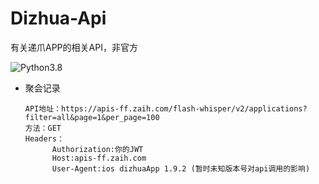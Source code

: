 # Dizhua-Api
有关递爪APP的相关API，非官方

![Python3.8](https://img.shields.io/badge/Python-3.8-brightgreen) 

- 聚会记录

  ```
  API地址：https://apis-ff.zaih.com/flash-whisper/v2/applications?filter=all&page=1&per_page=100
  方法：GET
  Headers：
  		Authorization:你的JWT
  		Host:apis-ff.zaih.com
  		User-Agent:ios dizhuaApp 1.9.2 (暂时未知版本号对api调用的影响)
  ```

  

